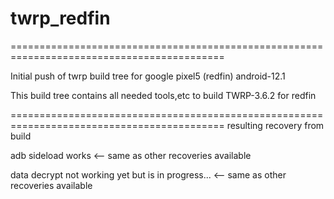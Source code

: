 # twrp_redfin
===========================================================================================

Initial push of twrp build tree for google pixel5 (redfin) android-12.1

This build tree contains all needed tools,etc to build TWRP-3.6.2 for redfin

===========================================================================================
resulting recovery from build

adb sideload works   <-- same as other recoveries available

data decrypt not working yet but is in progress...   <-- same as other recoveries available
